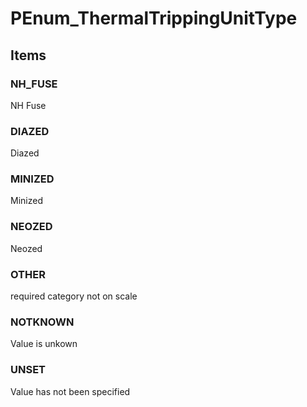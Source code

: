 # PEnum_ThermalTrippingUnitType


<!-- end of short definition -->
## Items

### NH_FUSE
NH Fuse

### DIAZED
Diazed

### MINIZED
Minized

### NEOZED
Neozed

### OTHER
required category not on scale

### NOTKNOWN
Value is unkown

### UNSET
Value has not been specified
